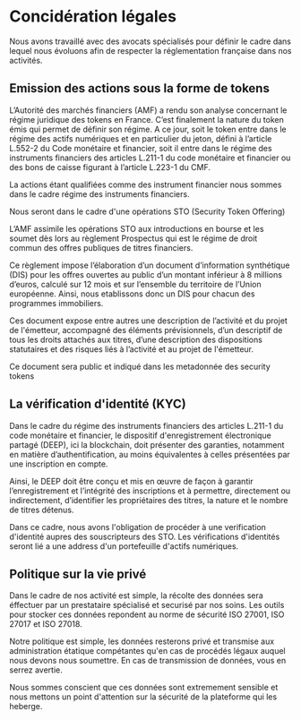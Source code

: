 # Concidération légales

Nous avons travaillé avec des avocats spécialisés pour définir le cadre dans lequel nous évoluons afin de respecter la réglementation française dans nos activités.

## Emission des actions sous la forme de tokens

L’Autorité des marchés financiers (AMF) a rendu son analyse concernant le régime juridique des tokens en France. C’est finalement la nature du token émis qui permet de définir son régime. A ce jour, soit le token entre dans le régime des actifs numériques et en particulier du jeton, défini à l’article L.552-2 du Code monétaire et financier, soit il entre dans le régime des instruments financiers des articles L.211-1 du code monétaire et financier ou des bons de caisse figurant à l’article L.223-1 du CMF. 

La actions étant qualifiées comme des instrument financier nous sommes dans le cadre régime des instruments financiers.

Nous seront dans le cadre d'une opérations STO (Security Token Offering) 

L’AMF assimile les opérations STO aux introductions en bourse et les soumet dès lors au règlement Prospectus qui est le régime de droit commun des offres publiques de titres financiers. 

Ce règlement impose l’élaboration d’un document d’information synthétique (DIS) pour les offres ouvertes au public d’un montant inférieur à 8 millions d’euros, calculé sur 12 mois et sur l’ensemble du territoire de l’Union européenne. Ainsi, nous etablissons donc un DIS pour chacun des programmes immobiliers. 

Ces document expose entre autres une description de l’activité et du projet de l'émetteur, accompagné des éléments prévisionnels, d’un descriptif de tous les droits attachés aux titres, d’une description des dispositions statutaires et des risques liés à l’activité et au projet de l'émetteur.

Ce document sera public et indiqué dans les metadonnée des security tokens


## La vérification d'identité (KYC)

Dans le cadre du régime des instruments financiers des articles L.211-1 du code monétaire et financier, le dispositif d'enregistrement électronique partagé (DEEP), ici la blockchain, doit présenter des garanties, notamment en matière d’authentification, au moins équivalentes à celles présentées par une inscription en compte. 

Ainsi, le DEEP doit être conçu et mis en œuvre de façon à garantir l’enregistrement et l’intégrité des inscriptions et à permettre, directement ou indirectement, d’identifier les propriétaires des titres, la nature et le nombre de titres détenus.

Dans ce cadre, nous avons l'obligation de procéder à une verification d'identité aupres des souscripteurs des STO. 
Les vérifications d'identités seront lié a une address d'un portefeuille d'actifs numériques. 

## Politique sur la vie privé

Dans le cadre de nos activité est simple, la récolte des données sera éffectuer par un prestataire spécialisé et securisé par nos soins. Les outils pour stocker ces données repondent au norme de sécurité ISO 27001, ISO 27017 et ISO 27018.

Notre politique est simple, les données resterons privé et transmise aux administration étatique compétantes qu'en cas de procédés légaux auquel nous devons nous soumettre. En cas de transmission de données, vous en serrez avertie.

Nous sommes conscient que ces données sont extremement sensible et nous mettons un point d'attention sur la sécurité de la plateforme qui les heberge.